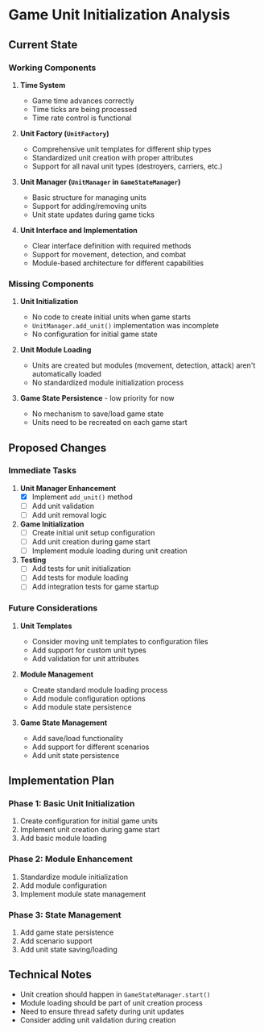 # Game Unit Initialization Analysis

## Current State

### Working Components
1. **Time System**
   - Game time advances correctly
   - Time ticks are being processed
   - Time rate control is functional

2. **Unit Factory (`UnitFactory`)**
   - Comprehensive unit templates for different ship types
   - Standardized unit creation with proper attributes
   - Support for all naval unit types (destroyers, carriers, etc.)

3. **Unit Manager (`UnitManager` in `GameStateManager`)**
   - Basic structure for managing units
   - Support for adding/removing units
   - Unit state updates during game ticks

4. **Unit Interface and Implementation**
   - Clear interface definition with required methods
   - Support for movement, detection, and combat
   - Module-based architecture for different capabilities

### Missing Components
1. **Unit Initialization**
   - No code to create initial units when game starts
   - `UnitManager.add_unit()` implementation was incomplete
   - No configuration for initial game state

2. **Unit Module Loading**
   - Units are created but modules (movement, detection, attack) aren't automatically loaded
   - No standardized module initialization process

3. **Game State Persistence** - low priority for now
   - No mechanism to save/load game state
   - Units need to be recreated on each game start

## Proposed Changes

### Immediate Tasks
1. **Unit Manager Enhancement**
   - [x] Implement `add_unit()` method
   - [ ] Add unit validation
   - [ ] Add unit removal logic

2. **Game Initialization**
   - [ ] Create initial unit setup configuration
   - [ ] Add unit creation during game start
   - [ ] Implement module loading during unit creation

3. **Testing**
   - [ ] Add tests for unit initialization
   - [ ] Add tests for module loading
   - [ ] Add integration tests for game startup

### Future Considerations
1. **Unit Templates**
   - Consider moving unit templates to configuration files
   - Add support for custom unit types
   - Add validation for unit attributes

2. **Module Management**
   - Create standard module loading process
   - Add module configuration options
   - Add module state persistence

3. **Game State Management**
   - Add save/load functionality
   - Add support for different scenarios
   - Add unit state persistence

## Implementation Plan

### Phase 1: Basic Unit Initialization
1. Create configuration for initial game units
2. Implement unit creation during game start
3. Add basic module loading

### Phase 2: Module Enhancement
1. Standardize module initialization
2. Add module configuration
3. Implement module state management

### Phase 3: State Management
1. Add game state persistence
2. Add scenario support
3. Add unit state saving/loading

## Technical Notes
- Unit creation should happen in `GameStateManager.start()`
- Module loading should be part of unit creation process
- Need to ensure thread safety during unit updates
- Consider adding unit validation during creation
